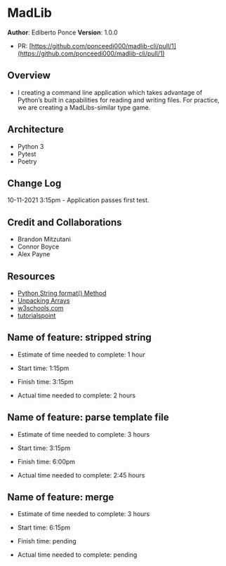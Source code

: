 # MadLib

**Author**: Ediberto Ponce
**Version**: 1.0.0

- PR: [https://github.com/ponceedi000/madlib-cli/pull/1](https://github.com/ponceedi000/madlib-cli/pull/1)

## Overview

- I  creating a command line application which takes advantage of Python’s built in capabilities for reading and writing files. For practice, we are creating a MadLibs-similar type game.


## Architecture

- Python 3
- Pytest
- Poetry

## Change Log

10-11-2021 3:15pm - Application passes first test.

## Credit and Collaborations

- Brandon Mitzutani
- Connor Boyce
- Alex Payne

## Resources

- [Python String format() Method](https://www.w3schools.com/python/ref_string_format.asp)
- [Unpacking Arrays](https://realpython.com/python-kwargs-and-args/#unpacking-with-the-asterisk-operators)
- [w3schools.com](https://www.w3schools.com/python/python_regex.asp)
- [tutorialspoint](https://www.tutorialspoint.com/python/list_list.htm)

## Name of feature: stripped string

- Estimate of time needed to complete: 1 hour

- Start time: 1:15pm

- Finish time: 3:15pm

- Actual time needed to complete: 2 hours

## Name of feature: parse template file

- Estimate of time needed to complete: 3 hours

- Start time: 3:15pm

- Finish time: 6:00pm

- Actual time needed to complete: 2:45 hours

## Name of feature: merge

- Estimate of time needed to complete: 3 hours

- Start time: 6:15pm

- Finish time: pending

- Actual time needed to complete: pending